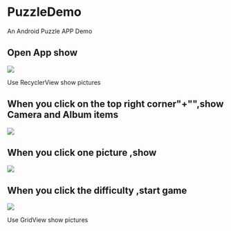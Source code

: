 # PuzzleDemo
An Android Puzzle APP Demo

## Open App show 

![](https://github.com/xbhoneybee/Markdown-Photo/blob/master/PuzzleDemo/TIM%E6%88%AA%E5%9B%BE20170720183709.png?raw=true)

Use RecyclerView show pictures


## When you click on the top right corner"+"",show Camera and Album items

![](https://github.com/xbhoneybee/Markdown-Photo/blob/master/PuzzleDemo/TIM%E6%88%AA%E5%9B%BE20170720183733.png?raw=true)


## When you click one picture ,show 

![](https://github.com/xbhoneybee/Markdown-Photo/blob/master/PuzzleDemo/TIM%E6%88%AA%E5%9B%BE20170720183757.png?raw=true)

## When you click the difficulty ,start game

![](https://github.com/xbhoneybee/Markdown-Photo/blob/master/PuzzleDemo/TIM%E6%88%AA%E5%9B%BE20170720183811.png?raw=true)

Use GridView show pictures
